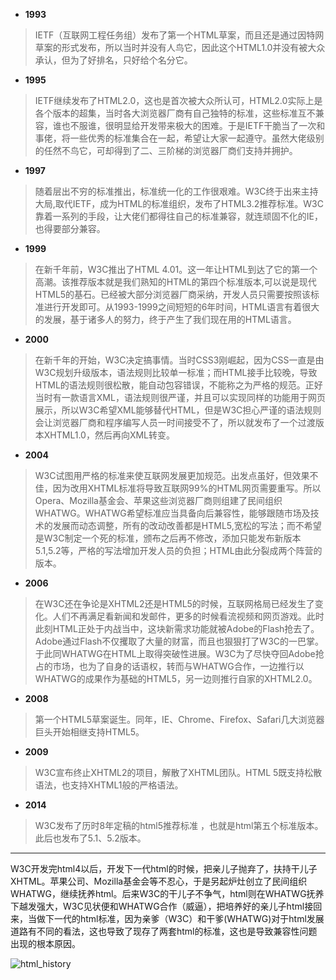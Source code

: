 <!-- HTML 发展史 -->

- **1993**

> IETF（互联网工程任务组）发布了第一个HTML草案，而且还是通过因特网草案的形式发布，所以当时并没有人鸟它，因此这个HTML1.0并没有被大众承认，但为了好排名，只好给个名分它。

- **1995**

> IETF继续发布了HTML2.0，这也是首次被大众所认可，HTML2.0实际上是各个版本的超集，当时各大浏览器厂商有自己独特的标准，这些标准互不兼容，谁也不服谁，很明显给开发带来极大的困难。于是IETF干脆当了一次和事佬，将一些优秀的标准集合在一起，希望让大家一起遵守。虽然大佬级别的任然不鸟它，可却得到了二、三阶梯的浏览器厂商们支持并拥护。

- **1997**

>随着层出不穷的标准推出，标准统一化的工作很艰难。W3C终于出来主持大局,取代IETF，成为HTML的标准组织，发布了HTML3.2推荐标准。W3C靠着一系列的手段，让大佬们都得往自己的标准兼容，就连顽固不化的IE，也得要部分兼容。

- **1999**

>在新千年前，W3C推出了HTML 4.01。这一年让HTML到达了它的第一个高潮。该推荐版本就是我们熟知的HTML的第四个标准版本,可以说是现代HTML5的基石。已经被大部分浏览器厂商采纳，开发人员只需要按照该标准进行开发即可。从1993-1999之间短短的6年时间，HTML语言有着很大的发展，基于诸多人的努力，终于产生了我们现在用的HTML语言。

- **2000**

>在新千年的开始，W3C决定搞事情。当时CSS3刚崛起，因为CSS一直是由W3C规划升级版本，语法规则比较单一标准；而HTML接手比较晚，导致HTML的语法规则很松散，能自动包容错误，不能称之为严格的规范。正好当时有一款语言XML，语法规则很严谨，并且可以实现同样的功能用于网页展示，所以W3C希望XML能够替代HTML，但是W3C担心严谨的语法规则会让浏览器厂商和程序编写人员一时间接受不了，所以就发布了一个过渡版本XHTML1.0，然后再向XML转变。

- **2004**

>W3C试图用严格的标准来使互联网发展更加规范。出发点虽好，但效果不佳，因为改用XHTML标准将导致互联网99%的HTML网页需要重写。所以Opera、Mozilla基金会、苹果这些浏览器厂商则组建了民间组织WHATWG。WHATWG希望标准应当具备向后兼容性，能够跟随市场及技术的发展而动态调整，所有的改动改善都是HTML5,宽松的写法；而不希望是W3C制定一个死的标准，颁布之后再不修改，添加只能发布新版本 5.1,5.2等，严格的写法增加开发人员的负担；HTML由此分裂成两个阵营的版本。

- **2006**

>在W3C还在争论是XHTML2还是HTML5的时候，互联网格局已经发生了变化。人们不再满足看新闻和发邮件，更多的时候看流视频和网页游戏。此时此刻HTML正处于内战当中，这块新需求功能就被Adobe的Flash抢去了。Adobe通过Flash不仅攫取了大量的财富，而且也狠狠打了W3C的一巴掌。于此同WHATWG在HTML上取得突破性进展。W3C为了尽快夺回Adobe抢占的市场，也为了自身的话语权，转而与WHATWG合作，一边推行以WHATWG的成果作为基础的HTML5，另一边则推行自家的XHTML2.0。

- **2008**

>第一个HTML5草案诞生。同年，IE、Chrome、Firefox、Safari几大浏览器巨头开始相继支持HTML5。

- **2009**

>W3C宣布终止XHTML2的项目，解散了XHTML团队。HTML 5既支持松散语法，也支持XHTML1般的严格语法。

- **2014**

>W3C发布了历时8年定稿的html5推荐标准 ，也就是html第五个标准版本。此后也发布了5.1、5.2版本。

------

W3C开发完html4以后，开发下一代html的时候，把亲儿子抛弃了，扶持干儿子XHTML。苹果公司、Mozilla基金会等不忍心，于是另起炉灶创立了民间组织WHATWG，继续抚养html。后来W3C的干儿子不争气，html则在WHATWG抚养下越发强大，W3C见状便和WHATWG合作（威逼），把培养好的亲儿子html接回来，当做下一代的html标准，因为亲爹（W3C）和干爹(WHATWG)对于html发展道路有不同的看法，这也导致了现存了两套html的标准，这也是导致兼容性问题出现的根本原因。

![html_history](D:\Code\GitHub\my_knowns\HTML\html_history.assets\html_history_01.jpg)